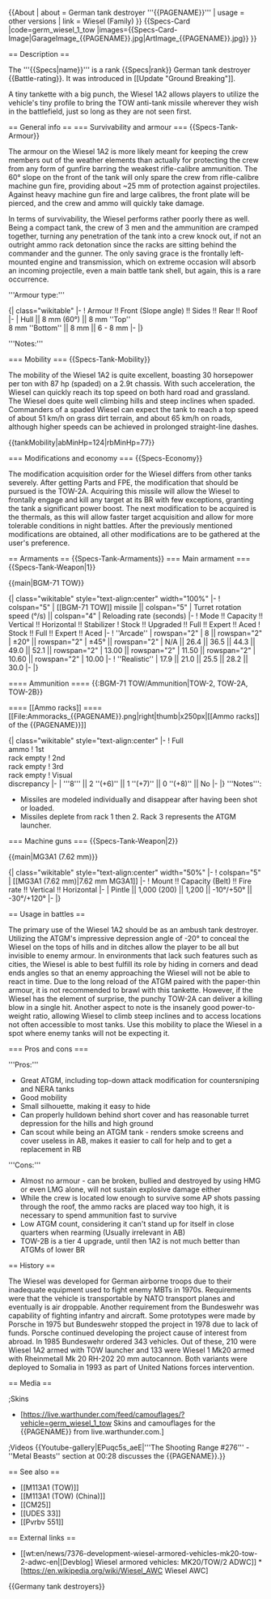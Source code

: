 {{About
| about = German tank destroyer '''{{PAGENAME}}'''
| usage = other versions
| link = Wiesel (Family)
}}
{{Specs-Card
|code=germ_wiesel_1_tow
|images={{Specs-Card-Image|GarageImage_{{PAGENAME}}.jpg|ArtImage_{{PAGENAME}}.jpg}}
}}

== Description ==
<!-- ''In the description, the first part should be about the history of the creation and combat usage of the vehicle, as well as its key features. In the second part, tell the reader about the ground vehicle in the game. Insert a screenshot of the vehicle, so that if the novice player does not remember the vehicle by name, he will immediately understand what kind of vehicle the article is talking about.'' -->
The '''{{Specs|name}}''' is a rank {{Specs|rank}} German tank destroyer {{Battle-rating}}. It was introduced in [[Update "Ground Breaking"]].

A tiny tankette with a big punch, the Wiesel 1A2 allows players to utilize the vehicle's tiny profile to bring the TOW anti-tank missile wherever they wish in the battlefield, just so long as they are not seen first.

== General info ==
=== Survivability and armour ===
{{Specs-Tank-Armour}}
<!-- ''Describe armour protection. Note the most well protected and key weak areas. Appreciate the layout of modules as well as the number and location of crew members. Is the level of armour protection sufficient, is the placement of modules helpful for survival in combat? If necessary use a visual template to indicate the most secure and weak zones of the armour.'' -->
The armour on the Wiesel 1A2 is more likely meant for keeping the crew members out of the weather elements than actually for protecting the crew from any form of gunfire barring the weakest rifle-calibre ammunition. The 60° slope on the front of the tank will only spare the crew from rifle-calibre machine gun fire, providing about ~25 mm of protection against projectiles. Against heavy machine gun fire and large calibres, the front plate will be pierced, and the crew and ammo will quickly take damage.

In terms of survivability, the Wiesel performs rather poorly there as well. Being a compact tank, the crew of 3 men and the ammunition are cramped together, turning any penetration of the tank into a crew knock out, if not an outright ammo rack detonation since the racks are sitting behind the commander and the gunner. The only saving grace is the frontally left-mounted engine and transmission, which on extreme occasion will absorb an incoming projectile, even a main battle tank shell, but again, this is a rare occurrence.

'''Armour type:''' <!-- The types of armour present on the vehicle and their general locations -->
<!-- Example: * Rolled homogeneous armour (Front, Side, Rear, Hull roof)
* Cast homogeneous armour (Turret, Transmission area) -->

{| class="wikitable"
|-
! Armour !! Front (Slope angle) !! Sides !! Rear !! Roof
|-
| Hull || 8 mm (60°) || 8 mm ''Top'' <br> 8 mm ''Bottom'' || 8 mm || 6 - 8 mm
|-
|}

'''Notes:''' <!-- Any additional notes which the user needs to be aware of -->
<!-- Example: * Suspension wheels are 20 mm thick, tracks are 30 mm thick, and torsion bars are 60 mm thick. -->

=== Mobility ===
{{Specs-Tank-Mobility}}
<!-- ''Write about the mobility of the ground vehicle. Estimate the specific power and manoeuvrability, as well as the maximum speed forwards and backwards.'' -->
The mobility of the Wiesel 1A2 is quite excellent, boasting 30 horsepower per ton with 87 hp (spaded) on a 2.9t chassis. With such acceleration, the Wiesel can quickly reach its top speed on both hard road and grassland. The Wiesel does quite well climbing hills and steep inclines when spaded. Commanders of a spaded Wiesel can expect the tank to reach a top speed of about 51 km/h on grass dirt terrain, and about 65 km/h on roads, although higher speeds can be achieved in prolonged straight-line dashes.

{{tankMobility|abMinHp=124|rbMinHp=77}}

=== Modifications and economy ===
{{Specs-Economy}}

The modification acquisition order for the Wiesel differs from other tanks severely. After getting Parts and FPE, the modification that should be pursued is the TOW-2A. Acquiring this missile will allow the Wiesel to frontally engage and kill any target at its BR with few exceptions, granting the tank a significant power boost. The next modification to be acquired is the thermals, as this will allow faster target acquisition and allow for more tolerable conditions in night battles. After the previously mentioned modifications are obtained, all other modifications are to be gathered at the user's preference.

== Armaments ==
{{Specs-Tank-Armaments}}
=== Main armament ===
{{Specs-Tank-Weapon|1}}
<!-- ''Give the reader information about the characteristics of the main gun. Assess its effectiveness in a battle based on the reloading speed, ballistics and the power of shells. Do not forget about the flexibility of the fire, that is how quickly the cannon can be aimed at the target, open fire on it and aim at another enemy. Add a link to the main article on the gun: <code><nowiki>{{main|Name of the weapon}}</nowiki></code>. Describe in general terms the ammunition available for the main gun. Give advice on how to use them and how to fill the ammunition storage.'' -->
{{main|BGM-71 TOW}}

{| class="wikitable" style="text-align:center" width="100%"
|-
! colspan="5" | [[BGM-71 TOW]] missile || colspan="5" | Turret rotation speed (°/s) || colspan="4" | Reloading rate (seconds)
|-
! Mode !! Capacity !! Vertical !! Horizontal !! Stabilizer
! Stock !! Upgraded !! Full !! Expert !! Aced
! Stock !! Full !! Expert !! Aced
|-
! ''Arcade''
| rowspan="2" | 8 || rowspan="2" | ±20° || rowspan="2" | ±45° || rowspan="2" | N/A || 26.4 || 36.5 || 44.3 || 49.0 || 52.1 || rowspan="2" | 13.00 || rowspan="2" | 11.50 || rowspan="2" | 10.60 || rowspan="2" | 10.00
|-
! ''Realistic''
| 17.9 || 21.0 || 25.5 || 28.2 || 30.0
|-
|}

==== Ammunition ====
{{:BGM-71 TOW/Ammunition|TOW-2, TOW-2A, TOW-2B}}

==== [[Ammo racks]] ====
[[File:Ammoracks_{{PAGENAME}}.png|right|thumb|x250px|[[Ammo racks]] of the {{PAGENAME}}]]
<!-- '''Last updated: 2.19.0.85''' -->
{| class="wikitable" style="text-align:center"
|-
! Full<br>ammo
! 1st<br>rack empty
! 2nd<br>rack empty
! 3rd<br>rack empty
! Visual<br>discrepancy
|-
| '''8''' || 2&nbsp;''(+6)'' || 1&nbsp;''(+7)'' || 0&nbsp;''(+8)''  || No
|-
|}
'''Notes''':

* Missiles are modeled individually and disappear after having been shot or loaded.
* Missiles deplete from rack 1 then 2. Rack 3 represents the ATGM launcher.

=== Machine guns ===
{{Specs-Tank-Weapon|2}}
<!-- ''Offensive and anti-aircraft machine guns not only allow you to fight some aircraft but also are effective against lightly armoured vehicles. Evaluate machine guns and give recommendations on its use.'' -->
{{main|MG3A1 (7.62 mm)}}

{| class="wikitable" style="text-align:center" width="50%"
|-
! colspan="5" | [[MG3A1 (7.62 mm)|7.62 mm MG3A1]]
|-
! Mount !! Capacity (Belt) !! Fire rate !! Vertical !! Horizontal
|-
| Pintle || 1,000 (200) || 1,200 || -10°/+50° || -30°/+120°
|-
|}

== Usage in battles ==
<!-- ''Describe the tactics of playing in the vehicle, the features of using vehicles in the team and advice on tactics. Refrain from creating a "guide" - do not impose a single point of view but instead give the reader food for thought. Describe the most dangerous enemies and give recommendations on fighting them. If necessary, note the specifics of the game in different modes (AB, RB, SB).'' -->
The primary use of the Wiesel 1A2 should be as an ambush tank destroyer. Utilizing the ATGM's impressive depression angle of -20° to conceal the Wiesel on the tops of hills and in ditches allow the player to be all but invisible to enemy armour. In environments that lack such features such as cities, the Wiesel is able to best fulfill its role by hiding in corners and dead ends angles so that an enemy approaching the Wiesel will not be able to react in time. Due to the long reload of the ATGM paired with the paper-thin armour, it is not recommended to brawl with this tankette. However, if the Wiesel has the element of surprise, the punchy TOW-2A can deliver a killing blow in a single hit. Another aspect to note is the insanely good power-to-weight ratio, allowing Wiesel to climb steep inclines and to access locations not often accessible to most tanks. Use this mobility to place the Wiesel in a spot where enemy tanks will not be expecting it.

=== Pros and cons ===
<!-- ''Summarise and briefly evaluate the vehicle in terms of its characteristics and combat effectiveness. Mark its pros and cons in a bulleted list. Try not to use more than 6 points for each of the characteristics. Avoid using categorical definitions such as "bad", "good" and the like - use substitutions with softer forms such as "inadequate" and "effective".'' -->

'''Pros:'''

* Great ATGM, including top-down attack modification for countersniping and NERA tanks
* Good mobility
* Small silhouette, making it easy to hide
* Can properly hulldown behind short cover and has reasonable turret depression for the hills and high ground
* Can scout while being an ATGM tank - renders smoke screens and cover useless in AB, makes it easier to call for help and to get a replacement in RB

'''Cons:'''

* Almost no armour - can be broken, bullied and destroyed by using HMG or even LMG alone, will not sustain explosive damage either
* While the crew is located low enough to survive some AP shots passing through the roof, the ammo racks are placed way too high, it is necessary to spend ammunition fast to survive
* Low ATGM count, considering it can't stand up for itself in close quarters when rearming (Usually irrelevant in AB)
* TOW-2B is a tier 4 upgrade, until then 1A2 is not much better than ATGMs of lower BR

== History ==
<!-- ''Describe the history of the creation and combat usage of the vehicle in more detail than in the introduction. If the historical reference turns out to be too long, take it to a separate article, taking a link to the article about the vehicle and adding a block "/History" (example: <nowiki>https://wiki.warthunder.com/(Vehicle-name)/History</nowiki>) and add a link to it here using the <code>main</code> template. Be sure to reference text and sources by using <code><nowiki><ref></ref></nowiki></code>, as well as adding them at the end of the article with <code><nowiki><references /></nowiki></code>. This section may also include the vehicle's dev blog entry (if applicable) and the in-game encyclopedia description (under <code><nowiki>=== In-game description ===</nowiki></code>, also if applicable).'' -->
The Wiesel was developed for German airborne troops due to their inadequate equipment used to fight enemy MBTs in 1970s. Requirements were that the vehicle is transportable by NATO transport planes and eventually is air droppable. Another requirement from the Bundeswehr was capability of fighting infantry and aircraft. Some prototypes were made by Porsche in 1975 but Bundeswehr stopped the project in 1978 due to lack of funds. Porsche continued developing the project cause of interest from abroad. In 1985 Bundeswehr ordered 343 vehicles. Out of these, 210 were Wiesel 1A2 armed with TOW launcher and 133 were Wiesel 1 Mk20 armed with Rheinmetall Mk 20 RH-202 20 mm autocannon. Both variants were deployed to Somalia in 1993 as part of United Nations forces intervention.

== Media ==
<!-- ''Excellent additions to the article would be video guides, screenshots from the game, and photos.'' -->

;Skins
* [https://live.warthunder.com/feed/camouflages/?vehicle=germ_wiesel_1_tow Skins and camouflages for the {{PAGENAME}} from live.warthunder.com.]

;Videos
{{Youtube-gallery|EPuqc5s_aeE|'''The Shooting Range #276''' - ''Metal Beasts'' section at 00:28 discusses the {{PAGENAME}}.}}

== See also ==
<!-- ''Links to the articles on the War Thunder Wiki that you think will be useful for the reader, for example:''
* ''reference to the series of the vehicles;''
* ''links to approximate analogues of other nations and research trees.'' -->

* [[M113A1 (TOW)]]
* [[M113A1 (TOW) (China)]]
* [[CM25]]
* [[UDES 33]]
* [[Pvrbv 551]]

== External links ==
<!-- ''Paste links to sources and external resources, such as:''
* ''topic on the official game forum;''
* ''other literature.'' -->

* [[wt:en/news/7376-development-wiesel-armored-vehicles-mk20-tow-2-adwc-en|[Devblog] Wiesel armored vehicles: MK20/TOW/2 ADWC]]
*[https://en.wikipedia.org/wiki/Wiesel_AWC Wiesel AWC]

{{Germany tank destroyers}}